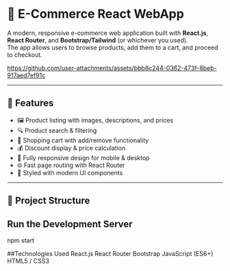 # 🛒 E-Commerce React WebApp

A modern, responsive e-commerce web application built with **React.js**, **React Router**, and **Bootstrap/Tailwind** (or whichever you used).  
The app allows users to browse products, add them to a cart, and proceed to checkout.


https://github.com/user-attachments/assets/bbb8c244-0362-473f-8beb-917aed7ef91c



---

## 🚀 Features
- 🖼 Product listing with images, descriptions, and prices  
- 🔍 Product search & filtering  
- 🛒 Shopping cart with add/remove functionality  
- 💰 Discount display & price calculation  
- 📱 Fully responsive design for mobile & desktop  
- 🌐 Fast page routing with React Router  
- 🎨 Styled with modern UI components  

---

## 📂 Project Structure

## Run the Development Server
npm start

##Technologies Used
React.js
React Router
Bootstrap
JavaScript (ES6+)
HTML5 / CSS3
